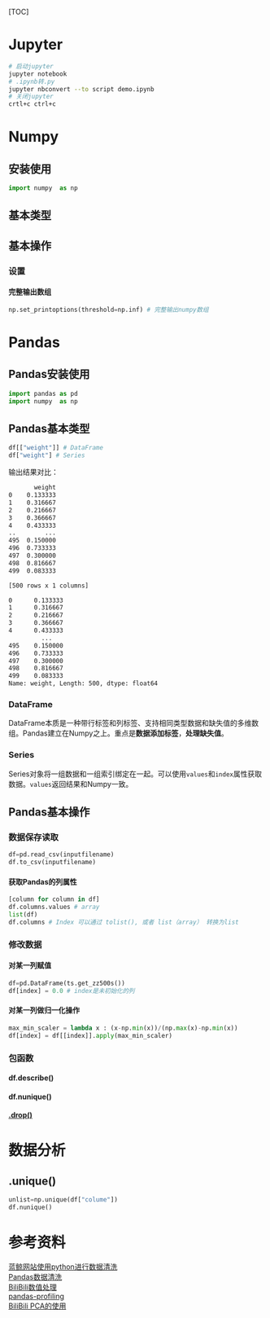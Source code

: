 [TOC]

# Jupyter

 ```bash
# 启动jupyter
jupyter notebook
# .ipynb转.py
jupyter nbconvert --to script demo.ipynb 
# 关闭jupyter
crtl+c ctrl+c
```

# Numpy

## 安装使用

``` python
import numpy  as np
```

## 基本类型

## 基本操作

### 设置

#### 完整输出数组

```python
np.set_printoptions(threshold=np.inf) # 完整输出numpy数组
```

# Pandas

## Pandas安装使用

``` python
import pandas as pd
import numpy  as np
```

## Pandas基本类型

```python
df[["weight"]] # DataFrame
df["weight"] # Series
```

输出结果对比：

```bash
       weight
0    0.133333
1    0.316667
2    0.216667
3    0.366667
4    0.433333
..        ...
495  0.150000
496  0.733333
497  0.300000
498  0.816667
499  0.083333

[500 rows x 1 columns]

0      0.133333
1      0.316667
2      0.216667
3      0.366667
4      0.433333
         ...   
495    0.150000
496    0.733333
497    0.300000
498    0.816667
499    0.083333
Name: weight, Length: 500, dtype: float64
```

### DataFrame 

DataFrame本质是一种带行标签和列标签、支持相同类型数据和缺失值的多维数组。Pandas建立在Numpy之上。重点是**数据添加标签**，**处理缺失值**。

### Series

Series对象将一组数据和一组索引绑定在一起。可以使用```values```和```index```属性获取数据。```values```返回结果和Numpy一致。

## Pandas基本操作

### 数据保存读取

```python
df=pd.read_csv(inputfilename)
df.to_csv(inputfilename)
```

#### 获取Pandas的列属性

```python
[column for column in df]
df.columns.values # array
list(df)
df.columns # Index 可以通过 tolist(), 或者 list（array） 转换为list
```

### 修改数据

#### 对某一列赋值

``` python
df=pd.DataFrame(ts.get_zz500s()) 
df[index] = 0.0 # index是未初始化的列 
```

#### 对某一列做归一化操作

```python
max_min_scaler = lambda x : (x-np.min(x))/(np.max(x)-np.min(x))
df[index] = df[[index]].apply(max_min_scaler)
```

### 包函数

#### df.describe()

#### df.nunique()

#### [.drop()](https://blog.csdn.net/nuaadot/article/details/78304642)

# 数据分析

## .unique()

```python
unlist=np.unique(df["colume"])
df.nunique()
```

# 参考资料

[蓝鲸网站使用python进行数据清洗](http://bluewhale.cc/2016-08-21/python-data-cleaning.html)  
[Pandas数据清洗](https://www.cnblogs.com/BoyceYang/p/8182053.html)  
[BiliBili数值处理](https://www.bilibili.com/video/av52783056/?p=3)  
[pandas-profiling](https://www.zhihu.com/question/24590883/answer/782584888)  
[BiliBili PCA的使用](https://www.bilibili.com/video/av28790123?from=search&seid=15676878223827506884)
